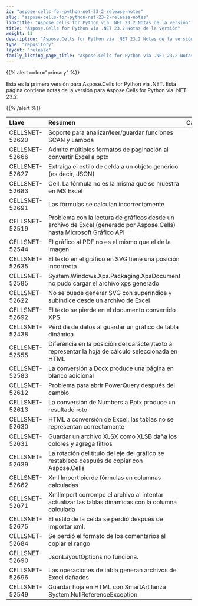 ```yaml
---
id: "aspose-cells-for-python-net-23-2-release-notes"
slug: "aspose-cells-for-python-net-23-2-release-notes"
linktitle: "Aspose.Cells for Python via .NET 23.2 Notas de la versión"
title: "Aspose.Cells for Python via .NET 23.2 Notas de la versión"
weight: 11
description: "Aspose.Cells for Python via .NET 23.2 Notas de la versión – the latest updates and fixes."
type: "repository"
layout: "release"
family_listing_page_title: "Aspose.Cells for Python via .NET 23.2 Notas de la versión"
---
```

{{% alert color="primary" %}} 

Esta es la primera versión para Aspose.Cells for Python via .NET.
Esta página contiene notas de la versión para Aspose.Cells for Python via .NET 23.2.

{{% /alert %}} 

|**Llave**|**Resumen**|**Categoría**|
| :- | :- | :- |
|CELLSNET-52620|Soporte para analizar/leer/guardar funciones SCAN y Lambda|
|CELLSNET-52666|Admite múltiples formatos de paginación al convertir Excel a pptx|
|CELLSNET-52627|Extraiga el estilo de celda a un objeto genérico (es decir, JSON)|
|CELLSNET-52683|Cell. La fórmula no es la misma que se muestra en MS Excel|
|CELLSNET-52691|Las fórmulas se calculan incorrectamente|
|CELLSNET-52519|Problema con la lectura de gráficos desde un archivo de Excel (generado por Aspose.Cells) hasta Microsoft Gráfico API|
|CELLSNET-52544|El gráfico al PDF no es el mismo que el de la imagen|
|CELLSNET-52635| El texto en el gráfico en SVG tiene una posición incorrecta|
|CELLSNET-52585|System.Windows.Xps.Packaging.XpsDocument no pudo cargar el archivo xps generado|
|CELLSNET-52622|No se puede generar SVG con superíndice y subíndice desde un archivo de Excel|
|CELLSNET-52692|El texto se pierde en el documento convertido XPS|
|CELLSNET-52438| Pérdida de datos al guardar un gráfico de tabla dinámica|
|CELLSNET-52555|Diferencia en la posición del carácter/texto al representar la hoja de cálculo seleccionada en HTML|
|CELLSNET-52583|La conversión a Docx produce una página en blanco adicional|
|CELLSNET-52612|Problema para abrir PowerQuery después del cambio|
|CELLSNET-52613|La conversión de Numbers a Pptx produce un resultado roto|
|CELLSNET-52630|HTML a conversión de Excel: las tablas no se representan correctamente|
|CELLSNET-52631| Guardar un archivo XLSX como XLSB daña los colores y agrega filtros|
|CELLSNET-52639|La rotación del título del eje del gráfico se restablece después de copiar con Aspose.Cells|
|CELLSNET-52662| Xml Import pierde fórmulas en columnas calculadas|
|CELLSNET-52671|XmlImport corrompe el archivo al intentar actualizar las tablas dinámicas con la columna calculada|
|CELLSNET-52675|El estilo de la celda se perdió después de importar xml.|
|CELLSNET-52684|Se perdió el formato de los comentarios al copiar el rango|
|CELLSNET-52690|JsonLayoutOptions no funciona.|
|CELLSNET-52696|Las operaciones de tabla generan archivos de Excel dañados|
|CELLSNET-52549|Guardar hoja en HTML con SmartArt lanza System.NullReferenceException|
